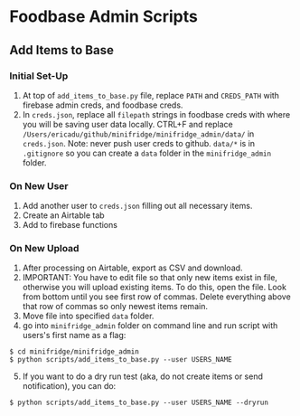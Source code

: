 # Foodbase Admin Scripts

## Add Items to Base
### Initial Set-Up
1. At top of `add_items_to_base.py` file, replace `PATH` and `CREDS_PATH` with firebase admin creds, and foodbase creds.
2. In `creds.json`, replace all `filepath` strings in foodbase creds with where you will be saving user data locally. CTRL+F and replace `/Users/ericadu/github/minifridge/minifridge_admin/data/` in `creds.json`. Note: never push user creds to github. `data/*` is in `.gitignore` so you can create a `data` folder in the `minifridge_admin` folder.

### On New User
1. Add another user to `creds.json` filling out all necessary items.
2. Create an Airtable tab
3. Add to firebase functions

### On New Upload
1. After processing on Airtable, export as CSV and download.
2. IMPORTANT: You have to edit file so that only new items exist in file, otherwise you will upload existing items. To do this, open the file. Look from bottom until you see first row of commas. Delete everything above that row of commas so only newest items remain.
3. Move file into specified `data` folder.
4. go into `minifridge_admin` folder on command line and run script with users's first name as a flag:
```
$ cd minifridge/minifridge_admin
$ python scripts/add_items_to_base.py --user USERS_NAME
```
5. If you want to do a dry run test (aka, do not create items or send notification), you can do:
```
$ python scripts/add_items_to_base.py --user USERS_NAME --dryrun
```